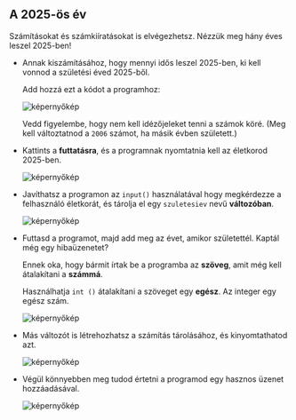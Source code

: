 ## A 2025-ös év

Számításokat és számkiíratásokat is elvégezhetsz. Nézzük meg hány éves leszel 2025-ben!

+ Annak kiszámításához, hogy mennyi idős leszel 2025-ben, ki kell vonnod a születési éved 2025-ből.
    
    Add hozzá ezt a kódot a programhoz:
    
    ![képernyőkép](images/me-calc.png)
    
    Vedd figyelembe, hogy nem kell idézőjeleket tenni a számok köré. (Meg kell változtatnod a `2006` számot, ha másik évben született.)

+ Kattints a **futtatásra**, és a programnak nyomtatnia kell az életkorod 2025-ben.
    
    ![képernyőkép](images/me-calc-run.png)

+ Javíthatsz a programon az `input()` használatával hogy megkérdezze a felhasználó életkorát, és tárolja el egy `szuletesiev` nevű **változóban**.
    
    ![képernyőkép](images/me-input.png)

+ Futtasd a programot, majd add meg az évet, amikor születettél. Kaptál még egy hibaüzenetet?
    
    Ennek oka, hogy bármit írtak be a programba az **szöveg**, amit még kell átalakítani a **számmá**.
    
    Használhatja `int ()` átalakítani a szöveget egy **egész**. Az integer egy egész szám.
    
    ![képernyőkép](images/me-input-test.png)

+ Más változót is létrehozhatsz a számítás tárolásához, és kinyomtathatod azt.
    
    ![képernyőkép](images/me-result-variable.png)

+ Végül könnyebben meg tudod értetni a programod egy hasznos üzenet hozzáadásával.
    
    ![képernyőkép](images/me-message.png)